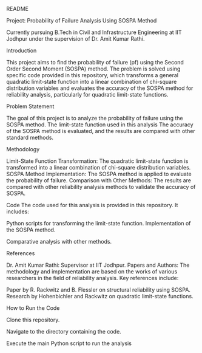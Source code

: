 README


Project: Probability of Failure Analysis Using SOSPA Method

Currently pursuing B.Tech in Civil and Infrastructure Engineering at IIT Jodhpur under the supervision of Dr. Amit Kumar Rathi.


Introduction


This project aims to find the probability of failure (pf) using the Second Order Second Moment (SOSPA) method. The problem is solved using specific code provided in this repository, which transforms a general quadratic limit-state function into a linear combination of chi-square distribution variables and evaluates the accuracy of the SOSPA method for reliability analysis, particularly for quadratic limit-state functions.



Problem Statement


The goal of this project is to analyze the probability of failure using the SOSPA method. The limit-state function used in this analysis 
The accuracy of the SOSPA method is evaluated, and the results are compared with other standard methods.

Methodology


Limit-State Function Transformation: The quadratic limit-state function is transformed into a linear combination of chi-square distribution variables.
SOSPA Method Implementation: The SOSPA method is applied to evaluate the probability of failure.
Comparison with Other Methods: The results are compared with other reliability analysis methods to validate the accuracy of SOSPA.


Code
The code used for this analysis is provided in this repository. It includes:

Python scripts for transforming the limit-state function.
Implementation of the SOSPA method.


Comparative analysis with other methods.


References


Dr. Amit Kumar Rathi: Supervisor at IIT Jodhpur.
Papers and Authors: The methodology and implementation are based on the works of various researchers in the field of reliability analysis. Key references include:


Paper by R. Rackwitz and B. Flessler on structural reliability using SOSPA.
Research by Hohenbichler and Rackwitz on quadratic limit-state functions.


How to Run the Code

Clone this repository.

Navigate to the directory containing the code.

Execute the main Python script to run the analysis
